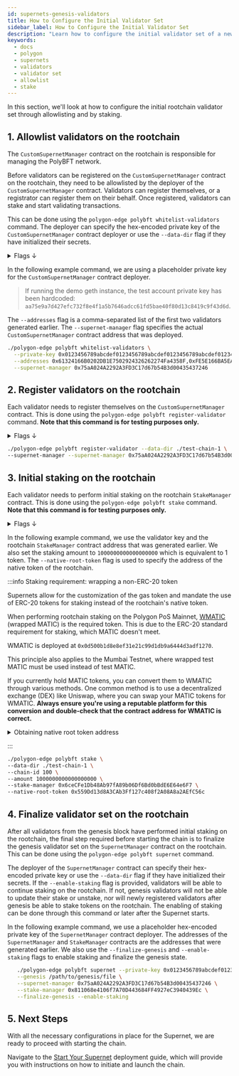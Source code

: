 ```yaml
---
id: supernets-genesis-validators
title: How to Configure the Initial Validator Set
sidebar_label: How to Configure the Initial Validator Set
description: "Learn how to configure the initial validator set of a new Supernet with allowlists and staking."
keywords:
  - docs
  - polygon
  - supernets
  - validators
  - validator set
  - allowlist
  - stake
---
```


In this section, we'll look at how to configure the initial rootchain validator set through allowlisting and by staking.

## 1. Allowlist validators on the rootchain

The `CustomSupernetManager` contract on the rootchain is responsible for managing the PolyBFT network.

Before validators can be registered on the `CustomSupernetManager` contract on the rootchain, they need to be allowlisted by the deployer of the `CustomSupernetManager` contract. Validators can register themselves, or a registrator can register them on their behalf. Once registered, validators can stake and start validating transactions.

This can be done using the `polygon-edge polybft whitelist-validators` command. The deployer can specify the hex-encoded private key of the `CustomSupernetManager` contract deployer or use the `--data-dir` flag if they have initialized their secrets.

<details>
<summary>Flags ↓</summary>

| Flag              | Description                                                                                      | Example                                     |
| -----------------| ------------------------------------------------------------------------------------------------| ------------------------------------------- |
| `--private-key`     | Hex-encoded private key of the account that deploys the SupernetManager contract                | `--private-key <hex_encoded_rootchain_account_private_key_of_CustomSupernetManager_deployer>`             |
| `--addresses`       | Comma-separated list of hex-encoded addresses of validators to be whitelisted                   | `--addresses 0x8a98f47a9820e3f3a6C16f44194F1d7eCCe3A110,0x8a98f47a9820e3f3a6C16f44194F1d7eCCe3A110` |
| --supernet-manager| Address of the SupernetManager contract on the rootchain                                        | `--supernet-manager 0x3c6f8c6Fd90b2Bee1E78E2B2D1e7aB6cFf9Dc113` |
| `--data-dir`        | Directory for the Polygon Edge data if the local FS is used                                     | `--data-dir ./polygon-edge/data`             |
| `--jsonrpc`         | JSON-RPC interface                                                                              | `--jsonrpc 0.0.0.0:8545`                    |
| `--config`          | Path to the SecretsManager config file. If omitted, the local FS secrets manager is used        | `--config /path/to/config/file.yaml`        |

</details>

In the following example command, we are using a placeholder private key for the `CustomSupernetManager` contract deployer.

> If running the demo geth instance, the test account private key has been hardcoded: `aa75e9a7d427efc732f8e4f1a5b7646adcc61fd5bae40f80d13c8419c9f43d6d`.

The `--addresses` flag is a comma-separated list of the first two validators generated earlier. The `--supernet-manager` flag specifies the actual `CustomSupernetManager` contract address that was deployed.

```bash
./polygon-edge polybft whitelist-validators \
  --private-key 0x0123456789abcdef0123456789abcdef0123456789abcdef0123456789abcdef \
  --addresses 0x61324166B0202DB1E7502924326262274Fa4358F,0xFE5E166BA5EA50c04fCa00b07b59966E6C2E9570 \
  --supernet-manager 0x75aA024A2292A3FD3C17d67b54B3d00435437246
```

## 2. Register validators on the rootchain

Each validator needs to register themselves on the `CustomSupernetManager` contract. This is done using the `polygon-edge polybft register-validator` command. **Note that this command is for testing purposes only.**

<details>
<summary>Flags ↓</summary>

| Flag                          | Description                                                                                                       | Example                                                |
| -----------------------------| ----------------------------------------------------------------------------------------------------------------- | ------------------------------------------------------ |
| `--config`                      | Path to the SecretsManager config file. If omitted, the local FS secrets manager is used.                          | `--config /path/to/config/file.yaml`                   |
| `--data-dir`                    | The directory path where the new validator key is stored.                                                         | `--data-dir /path/to/validator1`                       |                                                      |
| `--jsonrpc`                     | The JSON-RPC interface. Default is `0.0.0.0:8545`.                                                                 | `--jsonrpc 0.0.0.0:8545`                              |
| `--supernet-manager`            | Address of the SupernetManager contract on the rootchain.                                                          | `--supernet-manager 0x75aA024A2292A3FD3C17d67b54B3d00435437246`      |

</details>

```bash
./polygon-edge polybft register-validator --data-dir ./test-chain-1 \
--supernet-manager --supernet-manager 0x75aA024A2292A3FD3C17d67b54B3d00435437246
```

## 3. Initial staking on the rootchain

Each validator needs to perform initial staking on the rootchain `StakeManager` contract. This is done using the `polygon-edge polybft stake` command. **Note that this command is for testing purposes only.**

<details>
<summary>Flags ↓</summary>

| Flag                          | Description                                        | Example                                  |
| -----------------------------| -------------------------------------------------- | ---------------------------------------- |
| `--amount `                     | The amount to stake                                | `--amount 5000000000000000000`           |
| `--chain-id`                    | The ID of the child chain                          | `--chain-id 100`                         |
| `--config `                     | The path to the SecretsManager config file         | `--config /path/to/config/file.yaml`     |
| `--data-dir`                    | The directory for the Polygon Edge data            | `--data-dir ./polygon-edge/data`         |
| `--jsonrpc`                     | The JSON-RPC interface                             | `--jsonrpc 0.0.0.0:8545`                |
| `--native-root-token `          | The address of the native root token               | `--native-root-token 0x<token_address>`  |
| `--stake-manager`               | The address of the stake manager contract          | `--stake-manager 0x<manager_address>`   |

</details>

In the following example command, we use the validator key and the rootchain `StakeManager` contract address that was generated earlier. We also set the staking amount to `1000000000000000000` which is equivalent to 1 token. The `--native-root-token` flag is used to specify the address of the native token of the rootchain.

:::info Staking requirement: wrapping a non-ERC-20 token

Supernets allow for the customization of the gas token and mandate the use of ERC-20 tokens for staking instead of the rootchain's native token.

When performing rootchain staking on the Polygon PoS Mainnet, [<ins>WMATIC</ins>](https://polygonscan.com/token/0x0d500b1d8e8ef31e21c99d1db9a6444d3adf1270?a=0x68b3465833fb72a70ecdf485e0e4c7bd8665fc45) (wrapped MATIC) is the required token. This is due to the ERC-20 standard requirement for staking, which MATIC doesn't meet.

WMATIC is deployed at `0x0d500b1d8e8ef31e21c99d1db9a6444d3adf1270`.

This principle also applies to the Mumbai Testnet, where wrapped test MATIC must be used instead of test MATIC.

If you currently hold MATIC tokens, you can convert them to WMATIC through various methods. One common method is to use a decentralized exchange (DEX) like Uniswap, where you can swap your MATIC tokens for WMATIC. **Always ensure you're using a reputable platform for this conversion and double-check that the contract address for WMATIC is correct.**

<details>
<summary>Obtaining native root token address</summary>

For example, if you are using the Mumbai test network, you can obtain the address of the MATIC testnet token by sending a GET request to the Mumbai network's JSON-RPC endpoint:

```bash
curl <mumbai-rpc-endpoint> \
-X POST \
-H "Content-Type: application/json" \
--data '{"jsonrpc":"2.0","method":"eth_contractAddress","params":["MaticToken"],"id":1}'
```

</details>

:::

```bash
./polygon-edge polybft stake \
--data-dir ./test-chain-1 \
--chain-id 100 \
--amount 1000000000000000000 \
--stake-manager 0x6ceCFe1Db48Ab97fA89b06Df6Bd0bBdE6E64e6F7 \
--native-root-token 0x559Dd13d8A3CAb3Ff127c408f2A08A8a2AEfC56c
```

## 4. Finalize validator set on the rootchain

After all validators from the genesis block have performed initial staking on the rootchain, the final step required before starting the chain is to finalize the genesis validator set on the `SupernetManager` contract on the rootchain. This can be done using the `polygon-edge polybft supernet` command.

The deployer of the `SupernetManager` contract can specify their hex-encoded private key or use the `--data-dir` flag if they have initialized their secrets. If the `--enable-staking` flag is provided, validators will be able to continue staking on the rootchain. If not, genesis validators will not be able to update their stake or unstake, nor will newly registered validators after genesis be able to stake tokens on the rootchain. The enabling of staking can be done through this command or later after the Supernet starts.

In the following example command, we use a placeholder hex-encoded private key of the `SupernetManager` contract deployer. The addresses of the `SupernetManager` and `StakeManager` contracts are the addresses that were generated earlier. We also use the `--finalize-genesis` and `--enable-staking` flags to enable staking and finalize the genesis state.

```bash
   ./polygon-edge polybft supernet --private-key 0x0123456789abcdef0123456789abcdef0123456789abcdef0123456789abcdef \
   --genesis /path/to/genesis/file \
   --supernet-manager 0x75aA024A2292A3FD3C17d67b54B3d00435437246 \
   --stake-manager 0x811068e4106f7A70D443684FF4927eC3940439Ec \
   --finalize-genesis --enable-staking
```

## 5. Next Steps

With all the necessary configurations in place for the Supernet, we are ready to proceed with starting the chain.

Navigate to the [Start Your Supernet](/docs/edge/operate/deploy/start-chain.md) deployment guide, which will provide you with instructions on how to initiate and launch the chain.
